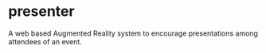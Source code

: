 # presenter
A web based Augmented Reality system to encourage presentations among attendees of an event.
